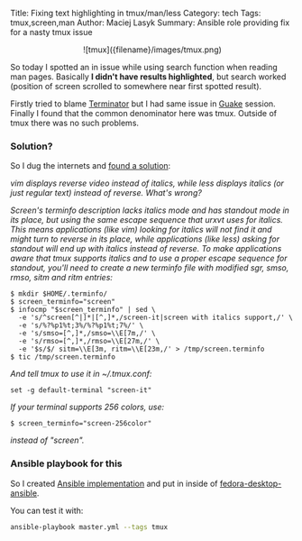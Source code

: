 Title: Fixing text highlighting in tmux/man/less 
Category: tech
Tags: tmux,screen,man
Author: Maciej Lasyk
Summary: Ansible role providing fix for a nasty tmux issue

<center>![tmux]({filename}/images/tmux.png)</center>

So today I spotted an in issue while using search function when reading man
pages. Basically **I didn't have results highlighted**, but search worked
(position of screen scrolled to somewhere near first spotted result).

Firstly tried to blame [Terminator](https://en.wikipedia.org/wiki/Terminator_%28terminal_emulator%29)
but I had same issue in [Guake](https://en.wikipedia.org/wiki/Guake) session. Finally I found that
the common denominator here was tmux. Outside of tmux there was no such problems.

### Solution?

So I dug the internets and [found a solution](http://tmux.svn.sourceforge.net/viewvc/tmux/trunk/FAQ):

*vim displays reverse video instead of italics, while less displays italics
  (or just regular text) instead of reverse. What's wrong?*

*Screen's terminfo description lacks italics mode and has standout mode in its
place, but using the same escape sequence that urxvt uses for italics. This
means applications (like vim) looking for italics will not find it and might
turn to reverse in its place, while applications (like less) asking for
standout will end up with italics instead of reverse. To make applications
aware that tmux supports italics and to use a proper escape sequence for
standout, you'll need to create a new terminfo file with modified sgr, smso,
rmso, sitm and ritm entries:*

    $ mkdir $HOME/.terminfo/
    $ screen_terminfo="screen"
    $ infocmp "$screen_terminfo" | sed \
      -e 's/^screen[^|]*|[^,]*,/screen-it|screen with italics support,/' \
      -e 's/%?%p1%t;3%/%?%p1%t;7%/' \
      -e 's/smso=[^,]*,/smso=\\E[7m,/' \
      -e 's/rmso=[^,]*,/rmso=\\E[27m,/' \
      -e '$s/$/ sitm=\\E[3m, ritm=\\E[23m,/' > /tmp/screen.terminfo
    $ tic /tmp/screen.terminfo

*And tell tmux to use it in ~/.tmux.conf:*
    
    set -g default-terminal "screen-it"

*If your terminal supports 256 colors, use:*

    $ screen_terminfo="screen-256color"

*instead of "screen".*
    
### Ansible playbook for this

So I created [Ansible implementation](https://github.com/docent-net/fedora-desktop-ansible/commit/d314aedd61e6973df3de16bd557de7e3f3aecb3d)
and put in inside of [fedora-desktop-ansible](https://github.com/docent-net/fedora-desktop-ansible).
 
You can test it with:

```bash
ansible-playbook master.yml --tags tmux
```

